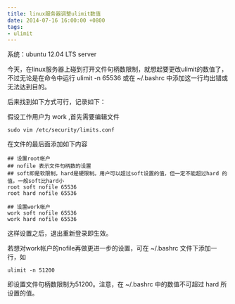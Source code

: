 ```yaml
---
title: linux服务器调整ulimit数值
date: 2014-07-16 16:00:00 +0800
tags:
- ulimit
---
```


系统：ubuntu 12.04 LTS server

今天，在linux服务器上碰到打开文件句柄数限制，就想起要更改ulimit的数值了，不过无论是在命令中运行 ulimit -n 65536 或在 ~/.bashrc 中添加这一行均出错或无法达到目的。

后来找到如下方式可行，记录如下：

假设工作用户为 work ,首先需要编辑文件

	sudo vim /etc/security/limits.conf


在文件的最后面添加如下内容

	## 设置root帐户
	## nofile 表示文件句柄数的设置
	## soft即是软限制，hard是硬限制。用户可以超过soft设置的值，但一定不能超过hard 的值。一般soft比hard小
	root soft nofile 65536
	root hard nofile 65536
	
	## 设置work帐户
	work soft nofile 65536
	work hard nofile 65536

这样设置之后，退出重新登录即生效。

若想对work帐户的nofile再做更进一步的设置，可在 ~/.bashrc 文件下添加一行，如

	ulimit -n 51200

即设置文件句柄数限制为51200。注意，在 ~/.bashrc 中的数值不可超过 hard 所设置的值。
